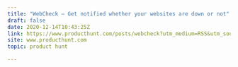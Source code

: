 ```yaml
---
title: "WebCheck — Get notified whether your websites are down or not"
draft: false
date: 2020-12-14T10:43:25Z
link: https://www.producthunt.com/posts/webcheck?utm_medium=RSS&utm_source=hune
site: www.producthunt.com
topic: product hunt  

---
```

